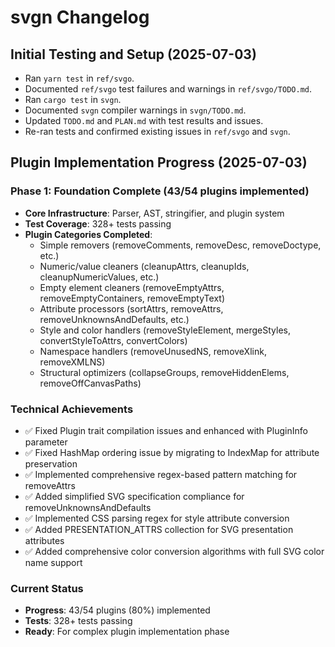 # svgn Changelog

## Initial Testing and Setup (2025-07-03)
- Ran `yarn test` in `ref/svgo`.
- Documented `ref/svgo` test failures and warnings in `ref/svgo/TODO.md`.
- Ran `cargo test` in `svgn`.
- Documented `svgn` compiler warnings in `svgn/TODO.md`.
- Updated `TODO.md` and `PLAN.md` with test results and issues.
- Re-ran tests and confirmed existing issues in `ref/svgo` and `svgn`.

## Plugin Implementation Progress (2025-07-03)

### Phase 1: Foundation Complete (43/54 plugins implemented)
- **Core Infrastructure**: Parser, AST, stringifier, and plugin system
- **Test Coverage**: 328+ tests passing
- **Plugin Categories Completed**:
  - Simple removers (removeComments, removeDesc, removeDoctype, etc.)
  - Numeric/value cleaners (cleanupAttrs, cleanupIds, cleanupNumericValues, etc.)
  - Empty element cleaners (removeEmptyAttrs, removeEmptyContainers, removeEmptyText)
  - Attribute processors (sortAttrs, removeAttrs, removeUnknownsAndDefaults, etc.)
  - Style and color handlers (removeStyleElement, mergeStyles, convertStyleToAttrs, convertColors)
  - Namespace handlers (removeUnusedNS, removeXlink, removeXMLNS)
  - Structural optimizers (collapseGroups, removeHiddenElems, removeOffCanvasPaths)

### Technical Achievements
- ✅ Fixed Plugin trait compilation issues and enhanced with PluginInfo parameter
- ✅ Fixed HashMap ordering issue by migrating to IndexMap for attribute preservation
- ✅ Implemented comprehensive regex-based pattern matching for removeAttrs
- ✅ Added simplified SVG specification compliance for removeUnknownsAndDefaults
- ✅ Implemented CSS parsing regex for style attribute conversion
- ✅ Added PRESENTATION_ATTRS collection for SVG presentation attributes
- ✅ Added comprehensive color conversion algorithms with full SVG color name support

### Current Status
- **Progress**: 43/54 plugins (80%) implemented
- **Tests**: 328+ tests passing
- **Ready**: For complex plugin implementation phase